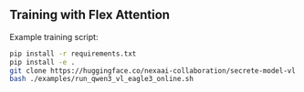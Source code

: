## Training with Flex Attention

Example training script:
```bash
pip install -r requirements.txt
pip install -e .
git clone https://huggingface.co/nexaai-collaboration/secrete-model-vl
bash ./examples/run_qwen3_vl_eagle3_online.sh
```
